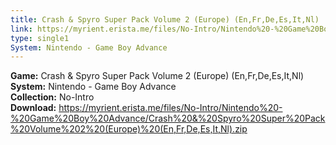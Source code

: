 ```yaml
---
title: Crash & Spyro Super Pack Volume 2 (Europe) (En,Fr,De,Es,It,Nl)
link: https://myrient.erista.me/files/No-Intro/Nintendo%20-%20Game%20Boy%20Advance/Crash%20&%20Spyro%20Super%20Pack%20Volume%202%20(Europe)%20(En,Fr,De,Es,It,Nl).zip
type: single1
System: Nintendo - Game Boy Advance
---
```

<b>Game:</b> Crash & Spyro Super Pack Volume 2 (Europe) (En,Fr,De,Es,It,Nl)<br>
<b>System:</b> Nintendo - Game Boy Advance<br>
<b>Collection:</b> No-Intro<br>
<b>Download:</b> https://myrient.erista.me/files/No-Intro/Nintendo%20-%20Game%20Boy%20Advance/Crash%20&%20Spyro%20Super%20Pack%20Volume%202%20(Europe)%20(En,Fr,De,Es,It,Nl).zip